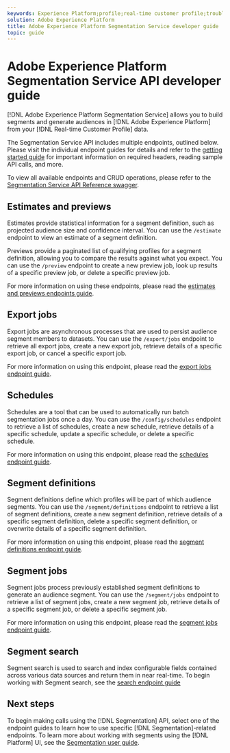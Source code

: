 ```yaml
---
keywords: Experience Platform;profile;real-time customer profile;troubleshooting;API
solution: Adobe Experience Platform
title: Adobe Experience Platform Segmentation Service developer guide
topic: guide
---
```


# Adobe Experience Platform Segmentation Service API developer guide

[!DNL Adobe Experience Platform Segmentation Service] allows you to build segments and generate audiences in [!DNL Adobe Experience Platform] from your [!DNL Real-time Customer Profile] data.

The Segmentation Service API includes multiple endpoints, outlined below. Please visit the individual endpoint guides for details and refer to the [getting started guide](getting-started.md) for important information on required headers, reading sample API calls, and more.

To view all available endpoints and CRUD operations, please refer to the [Segmentation Service API Reference swagger](https://www.adobe.io/apis/experienceplatform/home/api-reference.html#!acpdr/swagger-specs/segmentation.yaml).

## Estimates and previews

Estimates provide statistical information for a segment definition, such as projected audience size and confidence interval. You can use the `/estimate` endpoint to view an estimate of a segment definition. 

Previews provide a paginated list of qualifying profiles for a segment definition, allowing you to compare the results against what you expect. You can use the `/preview` endpoint to create a new preview job, look up results of a specific preview job, or delete a specific preview job.

For more information on using these endpoints, please read the [estimates and previews endpoints guide](./estimates-and-previews.md). 

## Export jobs

Export jobs are asynchronous processes that are used to persist audience segment members to datasets. You can use the `/export/jobs` endpoint to retrieve all export jobs, create a new export job, retrieve details of a specific export job, or cancel a specific export job.

For more information on using this endpoint, please read the [export jobs endpoint guide](./export-jobs.md).

## Schedules

Schedules are a tool that can be used to automatically run batch segmentation jobs once a day. You can use the `/config/schedules` endpoint to retrieve a list of schedules, create a new schedule, retrieve details of a specific schedule, update a specific schedule, or delete a specific schedule. 

For more information on using this endpoint, please read the [schedules endpoint guide](./schedules.md). 

## Segment definitions

Segment definitions define which profiles will be part of which audience segments. You can use the `/segment/definitions` endpoint to retrieve a list of segment definitions, create a new segment definition, retrieve details of a specific segment definition, delete a specific segment definition, or overwrite details of a specific segment definition.

For more information on using this endpoint, please read the [segment definitions endpoint guide](./segment-definitions.md). 

## Segment jobs

Segment jobs process previously established segment definitions to generate an audience segment. You can use the `/segment/jobs` endpoint to retrieve a list of segment jobs, create a new segment job, retrieve details of a specific segment job, or delete a specific segment job.

For more information on using this endpoint, please read the [segment jobs endpoint guide](./segment-jobs.md).

## Segment search

Segment search is used to search and index configurable fields contained across various data sources and return them in near real-time. To begin working with Segment search, see the [search endpoint guide](segment-search.md)

## Next steps

To begin making calls using the [!DNL Segmentation] API, select one of the endpoint guides to learn how to use specific [!DNL Segmentation]-related endpoints. To learn more about working with segments using the [!DNL Platform] UI, see the [Segmentation user guide](../ui/overview.md).
